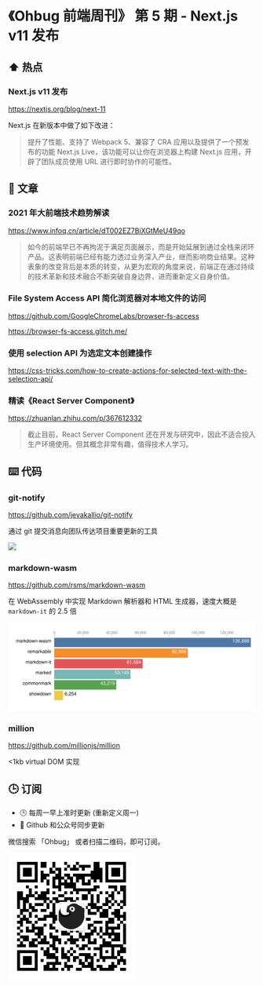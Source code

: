 # 《Ohbug 前端周刊》 第 5 期 - Next.js v11 发布

## ⬆️ 热点

### Next.js v11 发布

https://nextjs.org/blog/next-11

Next.js 在新版本中做了如下改进：

> 提升了性能、支持了 Webpack 5、兼容了 CRA 应用以及提供了一个预发布的功能 Next.js Live，该功能可以让你在浏览器上构建 Next.js 应用，开辟了团队成员使用 URL 进行即时协作的可能性。

## 📝 文章

### 2021 年大前端技术趋势解读

https://www.infoq.cn/article/dT002EZ7BiXGtMeU49qo

> 如今的前端早已不再拘泥于满足页面展示，而是开始延展到通过全栈来闭环产品。这表明前端已经有能力透过业务深入产业，继而影响商业结果。这种表象的改变背后是本质的转变，从更为宏观的角度来说，前端正在通过持续的技术革新和技术融合不断突破自身边界，进而重新定义自身价值。

### File System Access API 简化浏览器对本地文件的访问

https://github.com/GoogleChromeLabs/browser-fs-access

https://browser-fs-access.glitch.me/

### 使用 selection API 为选定文本创建操作

https://css-tricks.com/how-to-create-actions-for-selected-text-with-the-selection-api/

### 精读《React Server Component》

https://zhuanlan.zhihu.com/p/367612332

> 截止目前，React Server Component 还在开发与研究中，因此不适合投入生产环境使用。但其概念非常有趣，值得技术人学习。

## ⌨️ 代码

### git-notify

https://github.com/jevakallio/git-notify

通过 git 提交消息向团队传达项目重要更新的工具

![](https://raw.githubusercontent.com/jevakallio/git-notify/master/docs/demo_animated.gif)

### markdown-wasm

https://github.com/rsms/markdown-wasm

在 WebAssembly 中实现 Markdown 解析器和 HTML 生成器，速度大概是 `markdown-it` 的 2.5 倍

![](https://github.com/rsms/markdown-wasm/raw/master/test/benchmark/results/avg-ops-per-sec.svg)

### million

https://github.com/millionjs/million

<1kb virtual DOM 实现

## 🕒 订阅

- 🕒 每周一早上准时更新 (重新定义周一)
- 👋 Github 和公众号同步更新

微信搜索 「Ohbug」 或者扫描二维码，即可订阅。

![](https://raw.githubusercontent.com/ohbug-org/weekly/main/qrcode.jpg)
